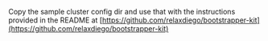 Copy the sample cluster config dir and use that with the instructions
provided in the README at [https://github.com/relaxdiego/bootstrapper-kit](https://github.com/relaxdiego/bootstrapper-kit)
